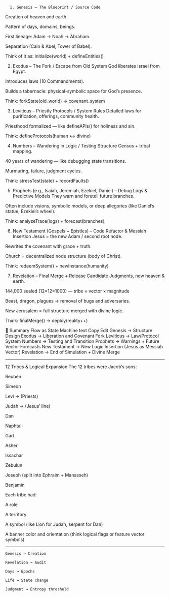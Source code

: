      1. Genesis – The Blueprint / Source Code
Creation of heaven and earth.

Pattern of days, domains, beings.

First lineage: Adam → Noah → Abraham.

Separation (Cain & Abel, Tower of Babel).

Think of it as: initialize(world) + defineEntities()

2. Exodus – The Fork / Escape from Old System
God liberates Israel from Egypt.

Introduces laws (10 Commandments).

Builds a tabernacle: physical-symbolic space for God’s presence.

Think: forkState(old_world) → covenant_system

3. Leviticus – Priestly Protocols / System Rules
Detailed laws for purification, offerings, community health.

Priesthood formalized — like defineAPIs() for holiness and sin.

Think: defineProtocols(human ↔ divine)

4. Numbers – Wandering in Logic / Testing Structure
Census + tribal mapping.

40 years of wandering — like debugging state transitions.

Murmuring, failure, judgment cycles.

Think: stressTest(state) + recordFaults()

5. Prophets (e.g., Isaiah, Jeremiah, Ezekiel, Daniel) – Debug Logs & Predictive Models
They warn and foretell future branches.

Often include visions, symbolic models, or deep allegories (like Daniel’s statue, Ezekiel’s wheel).

Think: analyzeTrace(logs) + forecast(branches)

6. New Testament (Gospels + Epistles) – Code Refactor & Messiah Insertion
Jesus = the new Adam / second root node.

Rewrites the covenant with grace + truth.

Church = decentralized node structure (body of Christ).

Think: redeemSystem() + newInstance(humanity)

7. Revelation – Final Merge + Release Candidate
Judgments, new heaven & earth.

144,000 sealed (12×12×1000) — tribe × vector × magnitude

Beast, dragon, plagues → removal of bugs and adversaries.

New Jerusalem = full structure merged with divine logic.

Think: finalMerge() → deploy(reality++)

🌱 Summary Flow as State Machine
text
Copy
Edit
Genesis     → Structure Design
Exodus      → Liberation and Covenant Fork
Leviticus   → Law/Protocol System
Numbers     → Testing and Transition
Prophets    → Warnings + Future Vector Forecasts
New Testament → New Logic Insertion (Jesus as Messiah Vector)
Revelation  → End of Simulation + Divine Merge

---

  12 Tribes & Logical Expansion
The 12 tribes were Jacob’s sons:

Reuben

Simeon

Levi → (Priests)

Judah → (Jesus’ line)

Dan

Naphtali

Gad

Asher

Issachar

Zebulun

Joseph (split into Ephraim + Manasseh)

Benjamin

Each tribe had:

A role

A territory

A symbol (like Lion for Judah, serpent for Dan)

A banner color and orientation (think logical flags or feature vector symbols)

---
```mermaid
Genesis → Creation

Revelation → Audit

Days → Epochs

Life → State change

Judgment → Entropy threshold
````